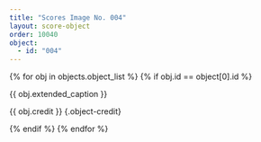 ```yaml
---
title: "Scores Image No. 004"
layout: score-object
order: 10040
object:
  - id: "004"
---
```


{% for obj in objects.object_list %}
{% if obj.id == object[0].id %}

{{ obj.extended_caption }}

{{ obj.credit }} {.object-credit}

{% endif %}
{% endfor %}
